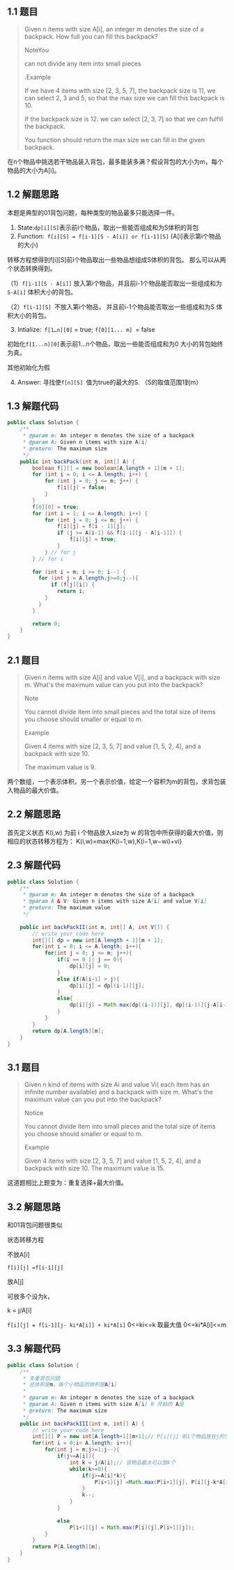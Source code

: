 ## 1.1 题目

> Given n items with size A[i], an integer m denotes the size of a backpack. How full you can fill this backpack?
>
> NoteYou
>
>  can not divide any item into small pieces
>
> .Example
>
> If we have 4 items with size [2, 3, 5, 7], the backpack size is 11, we can select 2, 3 and 5, so that the max size we can fill this backpack is 10. 
>
> If the backpack size is 12. we can select [2, 3, 7] so that we can fulfill the backpack.
>
> You function should return the max size we can fill in the given backpack.

在n个物品中挑选若干物品装入背包，最多能装多满？假设背包的大小为m，每个物品的大小为A[i]。

## 1.2 解题思路

本题是典型的01背包问题，每种类型的物品最多只能选择一件。

1. State:` dp[i][S] `表示前i个物品，取出一些能否组成和为S体积的背包
2. Function:` f[i][S] = f[i-1][S - A[i]] or f[i-1][S]` (A[i]表示第i个物品的大小)

转移方程想得到f[i][S]前i个物品取出一些物品想组成S体积的背包。 那么可以从两个状态转换得到。

   （1）`f[i-1][S - A[i]]` 放入第i个物品，并且前i-1个物品能否取出一些组成和为`S-A[i]` 体积大小的背包。

   （2）`f[i-1][S] `不放入第i个物品， 并且前i-1个物品能否取出一些组成和为S 体积大小的背包。

3. Intialize:` f[1…n][0]` = true; `f[0][1... m] `= false

初始化` f[1...n][0] `表示前1...n个物品，取出一些能否组成和为0 大小的背包始终为真。

其他初始化为假

4. Answer: 寻找使`f[n][S] `值为true的最大的S. （S的取值范围1到m）

## 1.3 解题代码

```java
public class Solution {
    /**
     * @param m: An integer m denotes the size of a backpack
     * @param A: Given n items with size A[i]
     * @return: The maximum size
     */
    public int backPack(int m, int[] A) {
        boolean f[][] = new boolean[A.length + 1][m + 1];
        for (int i = 0; i <= A.length; i++) {
            for (int j = 0; j <= m; j++) {
                f[i][j] = false;
            }
        }
        f[0][0] = true;
        for (int i = 1; i <= A.length; i++) {
            for (int j = 0; j <= m; j++) {
                f[i][j] = f[i - 1][j];
                if (j >= A[i-1] && f[i-1][j - A[i-1]]) {
                    f[i][j] = true;
                }
            } // for j
        } // for i
        
        for (int i = m; i >= 0; i--) {
          for (int j = A.length;j>=0;j--){
              if (f[j][i]) {
                return i;
            }
          }
        }
        
        return 0;
    }
}
```

## 2.1 题目

> Given n items with size A[i] and value V[i], and a backpack with size m. What's the maximum value can you put into the backpack?
>
> Note 
>
> You cannot divide item into small pieces and the total size of items you choose should smaller or equal to m.
>
> Example 
>
> Given 4 items with size [2, 3, 5, 7] and value [1, 5, 2, 4], and a backpack with size 10.
>
> The maximum value is 9.

两个数组，一个表示体积，另一个表示价值，给定一个容积为m的背包，求背包装入物品的最大价值。

## 2.2 解题思路

首先定义状态 K(i,w) 为前 i 个物品放入size为 w 的背包中所获得的最大价值，则相应的状态转移方程为： K(i,w)=max{K(i−1,w),K(i−1,w−wi)+vi}

## 2.3 解题代码

```java
public class Solution {
    /**
     * @param m: An integer m denotes the size of a backpack
     * @param A & V: Given n items with size A[i] and value V[i]
     * @return: The maximum value
     */
     
    public int backPackII(int m, int[] A, int V[]) {
        // write your code here
        int[][] dp = new int[A.length + 1][m + 1];
        for(int i = 0; i <= A.length; i++){
            for(int j = 0; j <= m; j++){
                if(i == 0 || j == 0){
                    dp[i][j] = 0;
                }
                else if(A[i-1] > j){
                    dp[i][j] = dp[(i-1)][j];
                }
                else{
                    dp[i][j] = Math.max(dp[(i-1)][j], dp[(i-1)][j-A[i-1]] + V[i-1]);
                }
            }
        }
        return dp[A.length][m];
    }
}
```

## 3.1 题目

> Given n kind of items with size Ai and value Vi( each item has an infinite number available) and a backpack with size m. What's the maximum value can you put into the backpack?
>
> Notice
>
> You cannot divide item into small pieces and the total size of items you choose should smaller or equal to m.
>
> Example
>
> Given 4 items with size [2, 3, 5, 7] and value [1, 5, 2, 4], and a backpack with size 10. The maximum value is 15.

这道题相比上题变为：重复选择+最大价值。

## 3.2 解题思路

和01背包问题很类似

状态转移方程

不放A[i]

`f[i][j] =f[i-1][j]`

放A[j]

可放多个设为k，

k = j/A[i]

`f[i][j] = f[i-1][j- ki*A[i]] + ki*A[i]`  0<=ki<=k  取最大值    0<=ki*A[i]<=m

## 3.3 解题代码

```java
public class Solution {
    /**
     * 多重背包问题
     * 总体积是m，每个小物品的体积是A[i]
     * 
     * @param m: An integer m denotes the size of a backpack
     * @param A: Given n items with size A[i] 0 开始的 A是
     * @return: The maximum size
     */
    public int backPackIII(int m, int[] A) {
        // write your code here
        int[][] P = new int[A.length+1][m+1];// P[i][j] 前i个物品放在j的空间中的最大价值
        for(int i = 0;i< A.length; i++){
            for(int j = m;j>=1;j--){
                if(j>=A[i]){
                    int k = j/A[i];// 该物品最大可以放k个
                    while(k>=0){
                        if(j>=A[i]*k){
                            P[i+1][j] =Math.max(P[i+1][j], P[i][j-k*A[i]] + k*A[i]);
                        }
                        k--;
                    }
                }
                    
                else
                    P[i+1][j] = Math.max(P[i][j],P[i+1][j]);
            }
        }
        return P[A.length][m];
    }
}
```


